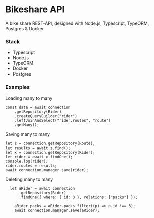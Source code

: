 # Bikeshare API

A bike share REST-API, designed with Node.js, Typescript, TypeORM, Postgres & Docker

### Stack

- Typescript
- Node.js
- TypeORM
- Docker
- Postgres

### Examples

Loading many to many

```
const data = await connection
    .getRepository(Rider)
    .createQueryBuilder("rider")
    .leftJoinAndSelect("rider.routes", "route")
    .getMany();
```

Saving many to many

```
let z = connection.getRepository(Route);
let results = await z.find();
let x = connection.getRepository(Rider);
let rider = await x.findOne();
console.log(rider);
rider.routes = results;
await connection.manager.save(rider);

```

Deleting many to many

```
  let aRider = await connection
      .getRepository(Rider)
      .findOne({ where: { id: 3 }, relations: ["packs"] });

    aRider.packs = aRider.packs.filter((p) => p.id !== 3);
    await connection.manager.save(aRider);
```

